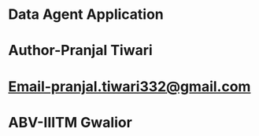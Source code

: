 # Data Agent Application
# Author-Pranjal Tiwari
# Email-pranjal.tiwari332@gmail.com
# ABV-IIITM Gwalior
